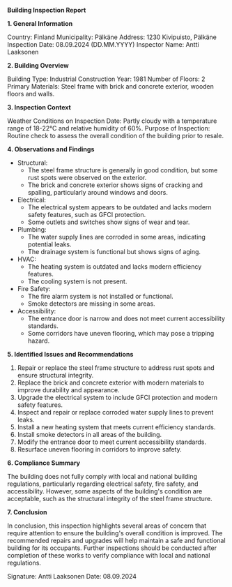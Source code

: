 **Building Inspection Report**

**1. General Information**

Country: Finland
Municipality: Pälkäne
Address: 1230 Kivipuisto, Pälkäne
Inspection Date: 08.09.2024 (DD.MM.YYYY)
Inspector Name: Antti Laaksonen

**2. Building Overview**

Building Type: Industrial
Construction Year: 1981
Number of Floors: 2
Primary Materials: Steel frame with brick and concrete exterior, wooden floors and walls.

**3. Inspection Context**

Weather Conditions on Inspection Date: Partly cloudy with a temperature range of 18-22°C and relative humidity of 60%.
Purpose of Inspection: Routine check to assess the overall condition of the building prior to resale.

**4. Observations and Findings**

* Structural:
	+ The steel frame structure is generally in good condition, but some rust spots were observed on the exterior.
	+ The brick and concrete exterior shows signs of cracking and spalling, particularly around windows and doors.
* Electrical:
	+ The electrical system appears to be outdated and lacks modern safety features, such as GFCI protection.
	+ Some outlets and switches show signs of wear and tear.
* Plumbing:
	+ The water supply lines are corroded in some areas, indicating potential leaks.
	+ The drainage system is functional but shows signs of aging.
* HVAC:
	+ The heating system is outdated and lacks modern efficiency features.
	+ The cooling system is not present.
* Fire Safety:
	+ The fire alarm system is not installed or functional.
	+ Smoke detectors are missing in some areas.
* Accessibility:
	+ The entrance door is narrow and does not meet current accessibility standards.
	+ Some corridors have uneven flooring, which may pose a tripping hazard.

**5. Identified Issues and Recommendations**

1. Repair or replace the steel frame structure to address rust spots and ensure structural integrity.
2. Replace the brick and concrete exterior with modern materials to improve durability and appearance.
3. Upgrade the electrical system to include GFCI protection and modern safety features.
4. Inspect and repair or replace corroded water supply lines to prevent leaks.
5. Install a new heating system that meets current efficiency standards.
6. Install smoke detectors in all areas of the building.
7. Modify the entrance door to meet current accessibility standards.
8. Resurface uneven flooring in corridors to improve safety.

**6. Compliance Summary**

The building does not fully comply with local and national building regulations, particularly regarding electrical safety, fire safety, and accessibility. However, some aspects of the building's condition are acceptable, such as the structural integrity of the steel frame structure.

**7. Conclusion**

In conclusion, this inspection highlights several areas of concern that require attention to ensure the building's overall condition is improved. The recommended repairs and upgrades will help maintain a safe and functional building for its occupants. Further inspections should be conducted after completion of these works to verify compliance with local and national regulations.

Signature: Antti Laaksonen
Date: 08.09.2024